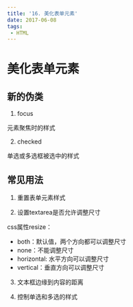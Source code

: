 ```yaml
---
title: '16. 美化表单元素'
date: 2017-06-08
tags:
 - HTML
---
```


# 美化表单元素

## 新的伪类

1. focus

元素聚焦时的样式

2. checked

单选或多选框被选中的样式

## 常见用法

1. 重置表单元素样式

2. 设置textarea是否允许调整尺寸

css属性resize：

- both：默认值，两个方向都可以调整尺寸
- none：不能调整尺寸
- horizontal: 水平方向可以调整尺寸
- vertical：垂直方向可以调整尺寸

3. 文本框边缘到内容的距离

4. 控制单选和多选的样式
